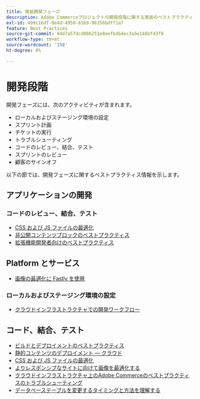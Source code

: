 ```yaml
---
title: 実装開発フェーズ
description: Adobe Commerceプロジェクトの開発段階に関する実装のベストプラクティスについて説明します。
exl-id: 499c16df-0e4d-4950-8169-96356bdff1a7
feature: Best Practices
source-git-commit: 94d7a57dcd006251e8eefbdb4ec3a5e140bf43f9
workflow-type: tm+mt
source-wordcount: '158'
ht-degree: 0%

---
```


# 開発段階

開発フェーズには、次のアクティビティが含まれます。

- ローカルおよびステージング環境の設定
- スプリント計画
- チケットの実行
- トラブルシューティング
- コードのレビュー、結合、テスト
- スプリントのレビュー
- 顧客のサインオフ

以下の節では、開発フェーズに関するベストプラクティス情報を示します。

## アプリケーションの開発

### コードのレビュー、結合、テスト

<!--Assets not yet integrated
- Guidelines and standards
  - [Development best practices](https://wiki.corp.adobe.com/x/nT4ykw)
  - [Code Review](https://wiki.corp.adobe.com/x/qT4ykw)
  - [Debugging Magento 2](https://wiki.corp.adobe.com/x/nz4ykw) (wiki)
-->
- [CSS および JS ファイルの最適化](optimize-css-js-files.md)
- [非公開コンテンツブロックのベストプラクティス](private-content-block-configuration.md)
- [拡張機能開発者向けのベストプラクティス](https://developer.adobe.com/commerce/php/best-practices/)

<!--Assets not yet integrated

  - [Best practices for theme development](https://wiki.corp.adobe.com/pages/viewpage.action?spaceKey=MAGPS&title=Best+Practices+for+Theme+Development)
  - [Module basis](https://wiki.corp.adobe.com/x/kz4ykw) (wiki) — Develop custom modules
  - [Exception Handling](https://wiki.corp.adobe.com/x/nz4ykw)
  - [Custom code copyrights](https://wiki.corp.adobe.com/x/lj4ykw)
- Source control and package management - wiki articles
  - [Code management - Git vs. Composer](https://wiki.corp.adobe.com/x/pz4ykw)
  - [Git branching strategy](https://wiki.corp.adobe.com/display/MAGPS/Git+Branching+Strategy)
  - [Composer development](https://wiki.corp.adobe.com/x/mD4ykw)
  - [Composer patching](https://wiki.corp.adobe.com/x/mj4ykw)
  - [Composer project structure](https://wiki.corp.adobe.com/x/mT4ykw)
  - [Composer tips and tricks](https://wiki.corp.adobe.com/x/lz4ykw)
-->

## Platform とサービス

- [画像の最適化に Fastly を使用](image-optimization.md)

### ローカルおよびステージング環境の設定

- [クラウドインフラストラクチャでの開発ワークフロー](https://experienceleague.adobe.com/docs/commerce-cloud-service/user-guide/architecture/pro-develop-deploy-workflow.html)

## コード、結合、テスト

- [ビルドとデプロイメントのベストプラクティス](https://experienceleague.adobe.com/docs/commerce-cloud-service/user-guide/develop/deploy/best-practices.html)
- [静的コンテンツのデプロイメント — クラウド](static-content-deployment.md)
- [CSS および JS ファイルの最適化](optimize-css-js-files.md)
- [よりレスポンシブなサイトに向けて画像を最適化する](image-optimization.md)
- [クラウドインフラストラクチャ上のAdobe Commerceのベストプラクティスのトラブルシューティング](troubleshooting.md)
- [データベーステーブルを変更するタイミングと方法を理解する](modifying-core-and-third-party-tables.md)
